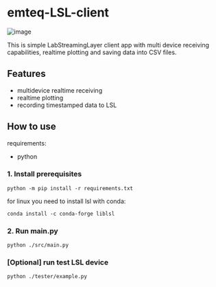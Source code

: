 # emteq-LSL-client

![image](https://github.com/emteqlabs/emteq-LSL-client/assets/40773550/69476a89-fa54-4bd3-82be-f8b8bbf3e8a7)


This is simple LabStreamingLayer client app with multi device receiving capabilities, realtime plotting and saving data into CSV files.

## Features

- multidevice realtime receiving
- realtime plotting
- recording timestamped data to LSL
## How to use

requirements:
- python

### 1. Install prerequisites

`python -m pip install -r requirements.txt`

for linux you need to install lsl with conda:

`conda install -c conda-forge liblsl`

### 2. Run main.py

`python ./src/main.py`

### [Optional] run test LSL device

`python ./tester/example.py`
